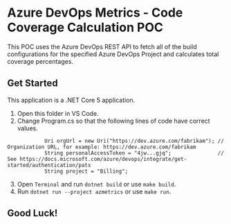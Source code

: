 # Azure DevOps Metrics - Code Coverage Calculation POC

This POC uses the Azure DevOps REST API to fetch all of the build configurations for the specified Azure DevOps Project and calculates total coverage percentages.

## Get Started

This application is a .NET Core 5 application.

1. Open this folder in VS Code.
2. Change Program.cs so that the following lines of code have correct values.
```
            Uri orgUrl = new Uri("https://dev.azure.com/fabrikam"); // Organization URL, for example: https://dev.azure.com/fabrikam               
            String personalAccessToken = "4jw...gjq";               // See https://docs.microsoft.com/azure/devops/integrate/get-started/authentication/pats
            String project = "Billing";
```
3. Open `Terminal` and run `dotnet build` or use `make build`.
4. Run `dotnet run --project azmetrics` or use `make run`.

## Good Luck!
